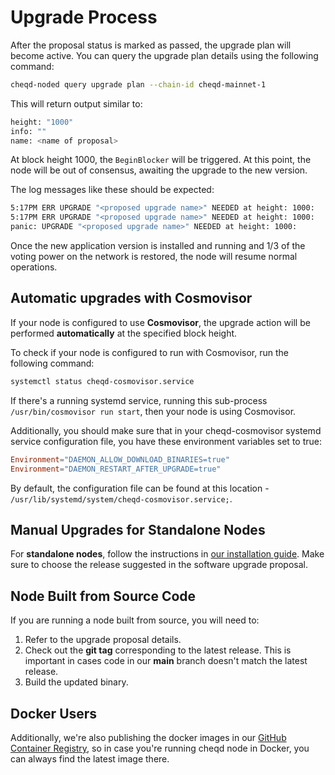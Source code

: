 # Upgrade Process

After the proposal status is marked as passed, the upgrade plan will become active. You can query the upgrade plan details using the following command:

```bash
cheqd-noded query upgrade plan --chain-id cheqd-mainnet-1
```

This will return output similar to:

```bash
height: "1000"
info: ""
name: <name of proposal>
```

At block height 1000, the `BeginBlocker` will be triggered. At this point, the node will be out of consensus, awaiting the upgrade to the new version.

The log messages like these should be expected:

```bash
5:17PM ERR UPGRADE "<proposed upgrade name>" NEEDED at height: 1000:
5:17PM ERR UPGRADE "<proposed upgrade name>" NEEDED at height: 1000:
panic: UPGRADE "<proposed upgrade name>" NEEDED at height: 1000:
```

Once the new application version is installed and running and 1/3 of the voting power on the network is restored, the node will resume normal operations.

## Automatic upgrades with Cosmovisor

If your node is configured to use **Cosmovisor**, the upgrade action will be performed **automatically** at the specified block height.

To check if your node is configured to run with Cosmovisor, run the following command:

```bash
systemctl status cheqd-cosmovisor.service
```

If there's a running systemd service, running this sub-process `/usr/bin/cosmovisor run start`, then your node is using Cosmovisor.

Additionally, you should make sure that in your cheqd-cosmovisor systemd service configuration file, you have these environment variables set to true:

```conf
Environment="DAEMON_ALLOW_DOWNLOAD_BINARIES=true"
Environment="DAEMON_RESTART_AFTER_UPGRADE=true"
```

By default, the configuration file can be found at this location - `/usr/lib/systemd/system/cheqd-cosmovisor.service;`.

## Manual Upgrades for Standalone Nodes

For **standalone nodes**, follow the instructions in [our installation guide](../setup-and-configure/README.md). Make sure to choose the release suggested in the software upgrade proposal.

## Node Built from Source Code

If you are running a node built from source, you will need to:

1. Refer to the upgrade proposal details.
2. Check out the **git tag** corresponding to the latest release. This is important in cases code in our **main** branch doesn't match the latest release.
3. Build the updated binary.

## Docker Users

Additionally, we're also publishing the docker images in our [GitHub Container Registry](https://github.com/cheqd/cheqd-node/pkgs/container/cheqd-node), so in case you're running cheqd node in Docker, you can always find the latest image there.
